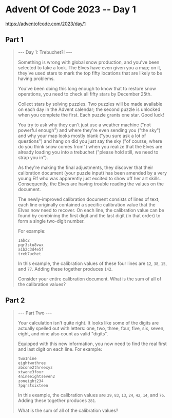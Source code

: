 # Advent Of Code 2023 -- Day 1

<https://adventofcode.com/2023/day/1>

## Part 1

> --- Day 1: Trebuchet?! ---
>
> Something is wrong with global snow production, and you've been selected to take a look. The Elves have even given you a map; on it, they've used stars to mark the top fifty locations that are likely to be having problems.
> 
> You've been doing this long enough to know that to restore snow operations, you need to check all fifty stars by December 25th.
> 
> Collect stars by solving puzzles. Two puzzles will be made available on each day in the Advent calendar; the second puzzle is unlocked when you complete the first. Each puzzle grants one star. Good luck!
> 
> You try to ask why they can't just use a weather machine ("not powerful enough") and where they're even sending you ("the sky") and why your map looks mostly blank ("you sure ask a lot of questions") and hang on did you just say the sky ("of course, where do you think snow comes from") when you realize that the Elves are already loading you into a trebuchet ("please hold still, we need to strap you in").
> 
> As they're making the final adjustments, they discover that their calibration document (your puzzle input) has been amended by a very young Elf who was apparently just excited to show off her art skills. Consequently, the Elves are having trouble reading the values on the document.
> 
> The newly-improved calibration document consists of lines of text; each line originally contained a specific calibration value that the Elves now need to recover. On each line, the calibration value can be found by combining the first digit and the last digit (in that order) to form a single two-digit number.
> 
> For example:
> 
> ```
> 1abc2
> pqr3stu8vwx
> a1b2c3d4e5f
> treb7uchet
> ```
> 
> In this example, the calibration values of these four lines are `12`, `38`, `15`, and `77`. Adding these together produces `142`.
> 
> Consider your entire calibration document. What is the sum of all of the calibration values?

## Part 2

> --- Part Two ---
> 
> Your calculation isn't quite right. It looks like some of the digits are actually spelled out with letters: one, two, three, four, five, six, seven, eight, and nine also count as valid "digits".
> 
> Equipped with this new information, you now need to find the real first and last digit on each line. For example:
> 
> ```
> two1nine
> eightwothree
> abcone2threexyz
> xtwone3four
> 4nineeightseven2
> zoneight234
> 7pqrstsixteen
> ```
> 
> In this example, the calibration values are `29`, `83`, `13`, `24`, `42`, `14`, and `76`. Adding these together produces `281`.
> 
> What is the sum of all of the calibration values?
